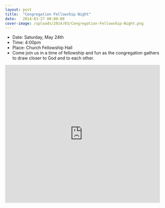 ```yaml
---
layout: post
title:  "Congregation Fellowship Night"
date:   2014-03-27 00:00:00
cover-image: /uploads/2014/03/Congregation-Fellowship-Night.png
---
```

* Date: Saturday, May 24th
* Time: 4:00pm
* Place: Church Fellowship Hall
* Come join us in a time of fellowship and fun as the congregation gathers to draw closer to God and to each other.

<iframe src="https://www.google.com/maps/embed?pb=!1m14!1m8!1m3!1d2818.195455728376!2d-93.29780199999999!3d45.061546!3m2!1i1024!2i768!4f13.1!3m3!1m2!1s0x52b331b23613b645%3A0x117e37f6680ad639!2sKorean+Presbyterian+Church!5e0!3m2!1sen!2sus!4v1396231226758" width="100%" height="450" frameborder="0" style="border:0" />